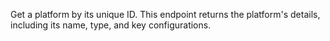 Get a platform by its unique ID. This endpoint returns the platform's details, including its name, type, and key configurations. 
